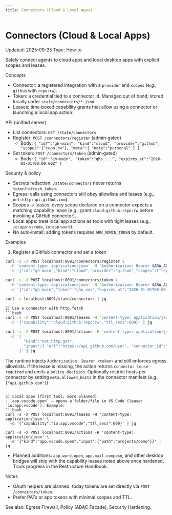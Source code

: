 ```yaml
---
title: Connectors (Cloud & Local Apps)
---
```


# Connectors (Cloud & Local Apps)
Updated: 2025-09-25
Type: How‑to

Safely connect agents to cloud apps and local desktop apps with explicit scopes and leases.

Concepts
- Connector: a registered integration with a `provider` and `scopes` (e.g., `github` with `repo:rw`).
- Token: a credential tied to a connector id. Managed out of band; stored locally under `state/connectors/*.json`.
- Leases: time‑boxed capability grants that allow using a connector or launching a local app action.

API (unified server)
- List connectors: `GET /state/connectors`
- Register: `POST /connectors/register` (admin‑gated)
  - Body: `{ "id?":"gh-main", "kind":"cloud", "provider":"github", "scopes":["repo:rw"], "meta":{ "note":"personal" } }`
- Set token: `POST /connectors/token` (admin‑gated)
  - Body: `{ "id":"gh-main", "token":"gho_...", "expires_at":"2026-01-01T00:00:00Z" }`

Security & policy
- Secrets redaction: `/state/connectors` never returns `token`/`refresh_token`.
- Egress: calls using connectors still obey allowlists and leases (e.g., `net:http:api.github.com`).
- Scopes → leases: every scope declared on a connector expects a matching capability lease (e.g., grant `cloud:github:repo:rw` before invoking a GitHub connector).
- Local apps: treat local app actions as tools with tight leases (e.g., `io:app:vscode`, `io:app:word`).
- No auto‑install: adding tokens requires `ARW_ADMIN_TOKEN` by default.

Examples
1) Register a GitHub connector and set a token
```bash
curl -s -X POST localhost:8091/connectors/register \
  -H 'content-type: application/json' -H "Authorization: Bearer $ARW_ADMIN_TOKEN" \
  -d '{"id":"gh-main","kind":"cloud","provider":"github","scopes":["repo:rw"],"meta":{}}'

curl -s -X POST localhost:8091/connectors/token \
  -H 'content-type: application/json' -H "Authorization: Bearer $ARW_ADMIN_TOKEN" \
  -d '{"id":"gh-main","token":"gho_xxx","expires_at":"2026-01-01T00:00:00Z"}'

curl -s localhost:8091/state/connectors | jq

2) Use a connector with http.fetch
```bash
curl -s -X POST localhost:8091/leases -H 'content-type: application/json' \
  -d '{"capability":"cloud:github:repo:rw","ttl_secs":600}' | jq

curl -s -X POST localhost:8091/actions -H 'content-type: application/json' \
  -d '{
        "kind":"net.http.get",
        "input":{ "url":"https://api.github.com/user", "connector_id":"gh-main" }
      }' | jq
```
The runtime injects `Authorization: Bearer <token>` and still enforces egress allowlists. If the lease is missing, the action returns `connector lease required` and emits a `policy.decision`. Optionally restrict hosts per connector by setting `meta.allowed_hosts` in the connector manifest (e.g., `["api.github.com"]`).
```

3) Local apps (first tool; more planned)
- `app.vscode.open` — opens a folder/file in VS Code (lease: `io:app:vscode`). Example:
```bash
curl -s -X POST localhost:8091/leases -H 'content-type: application/json' \
  -d '{"capability":"io:app:vscode","ttl_secs":600}' | jq

curl -s -X POST localhost:8091/actions -H 'content-type: application/json' \
  -d '{"kind":"app.vscode.open","input":{"path":"projects/demo"}}' | jq
```
- Planned additions: `app.word.open`, `app.mail.compose`, and other desktop bridges will ship with the capability leases noted above once hardened. Track progress in the Restructure Handbook.

Notes
- OAuth helpers are planned; today tokens are set directly via `POST /connectors/token`.
- Prefer PATs or app tokens with minimal scopes and TTL.

See also: Egress Firewall, Policy (ABAC Facade), Security Hardening.
